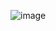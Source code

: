 ![image](https://github.com/ShreyasKhadye/Excel-Project/assets/93064440/9691b492-773f-401f-976d-5b5236f2eb0f)
